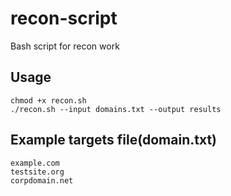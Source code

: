 # recon-script
Bash script for recon work

## Usage 
```
chmod +x recon.sh
./recon.sh --input domains.txt --output results
```

## Example targets file(domain.txt)
```
example.com
testsite.org
corpdomain.net
```
